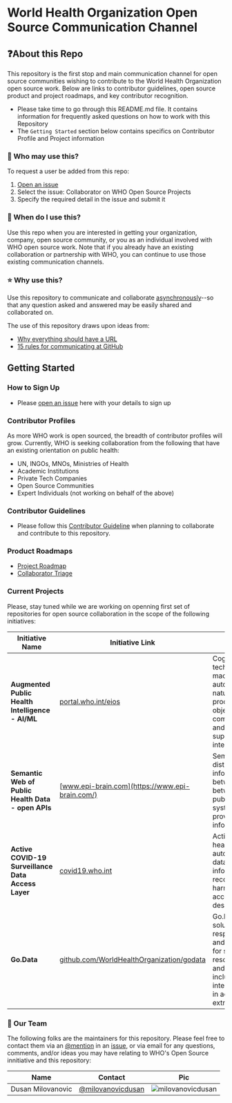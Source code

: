 # World Health Organization Open Source Communication Channel

## ❓About this Repo
This repository is the first stop and main communication channel for open source communities wishing to contribute to the World Health Organization open source work. Below are links to contributor guidelines, open source product and project roadmaps, and key contributor recognition. 

- Please take time to go through this README.md file. It contains information for frequently asked questions on how to work with this Repository
- The `Getting Started` section below contains specifics on Contributor Profile and Project information

### 👤 Who may use this?
To request a user be added from this repo:

1. [Open an issue](https://github.com/WorldHealthOrganization/open-source-communication-channel/issues/new/choose)
2. Select the issue: Collaborator on WHO Open Source Projects
3. Specify the required detail in the issue and submit it

### 🤔 When do I use this?
Use this repo when you are interested in getting your organization, company, open source community, or you as an individual involved with WHO open source work. Note that if you already have an existing collaboration or partnership with WHO, you can continue to use those existing communication channels.

### ⭐️ Why use this?
Use this repository to communicate and collaborate [asynchronously](https://ben.balter.com/2014/11/06/rules-of-communicating-at-github/#1-prefer-asynchronous-communication)--so that any question asked and answered may be easily shared and collaborated on.

The use of this repository draws upon ideas from:

- [Why everything should have a URL](https://ben.balter.com/2015/11/12/why-urls/)
- [15 rules for communicating at GitHub](https://ben.balter.com/2014/11/06/rules-of-communicating-at-github/)


## Getting Started

### How to Sign Up
- Please [open an issue](https://github.com/WorldHealthOrganization/open-source-communication-channel/issues/new?assignees=&labels=collaborator&template=potential-collaborator.md&title=Interested+Collaborator+-+%28Insert+name%2C+org+or+community+here%29) here with your details to sign up

### Contributor Profiles
As more WHO work is open sourced, the breadth of contributor profiles will grow. Currently, WHO is seeking collaboration from the following that have an existing orientation on public health:

- UN, INGOs, MNOs, Ministries of Health
- Academic Institutions
- Private Tech Companies
- Open Source Communities
- Expert Individuals (not working on behalf of the above)

### Contributor Guidelines
- Please follow this [Contributor Guideline](https://github.com/WorldHealthOrganization/open-source-communication-channel/blob/main/CONTRIBUTING.md) when planning to collaborate and contribute to this repository.

### Product Roadmaps
- [Project Roadmap](https://github.com/WorldHealthOrganization/open-source-communication-channel/projects/2)
- [Collaborator Triage](https://github.com/WorldHealthOrganization/open-source-communication-channel/projects/1)

### Current Projects
Please, stay tuned while we are working on openning first set of repositories for open source collaboration in the scope of the following initiatives:

Initiative Name | Initiative Link | Notes
------------    | ----------      | -----
**Augmented Public Health Intelligence - AI/ML** | [portal.who.int/eios](https://portal.who.int/eios/) | Cognitive computing technologies encompassing machine learning and automated reasoning, natural language processing, speech and object recognition, human-computer interaction, dialog and narrative generation to support public health intelligence discipline 
**Semantic Web of Public Health Data - open APIs** | [www.epi-brain.com](https://www.epi-brain.com/)| Semantic network of distributed data for sharing information and knowledge between humans as well as between systems, including public health intelligence systems and those that provide contextual information
**Active COVID-19 Surveillance Data Access Layer** | [covid19.who.int](https://covid19.who.int/) | Active and routine public health surveillance for automated health-related data acquisition, information discovery and reconciliation, data harmonisation and centrally accessible storage for descriptive epidemiology
**Go.Data** | [github.com/WorldHealthOrganization/godata](https://github.com/WorldHealthOrganization/godata) | Go.Data (contact tracing solution for outbreak response) - public repo and community of practice for sharing technical resources for Go.Data users and contributors. This includes scripts for interacting with Go.Data API in addition to data extraction/cleaning/analysis

### 👥 Our Team

The following folks are the maintainers for this repository. Please feel free to contact them via an [@mention](https://docs.github.com/github/writing-on-github/basic-writing-and-formatting-syntax#mentioning-people-and-teams) in an [issue](https://github.com/WorldHealthOrganization/open-source-communication-channel/issues/new), or via email for any questions, comments, and/or ideas you may have relating to WHO's Open Source innitiative and this repository:

| Name           | Contact                                          | Pic                           |
| -------------- | ------------------------------------------------ | ----------------------------- |
| Dusan Milovanovic | [@milovanovicdusan](https://github.com/milovanovicdusan)       | ![milovanovicdusan][milovanovicdusan]       |

[milovanovicdusan]: https://avatars.githubusercontent.com/milovanovicdusan?s=80


